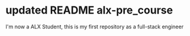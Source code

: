 # updated README alx-pre_course
I'm now a ALX Student, this is my first repository as a full-stack engineer
